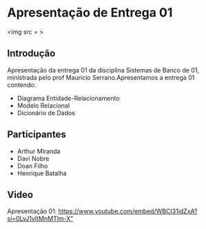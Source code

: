 # Apresentação de Entrega 01 

<img src = >


## Introdução
Apresentação da entrega 01 da disciplina Sistemas de Banco de 01, ministrada pelo prof Mauricio Serrano.Apresentamos a entrega 01 contendo: 

- Diagrama Entidade-Relacionamento
- Modelo Relacional
- Dicionário de Dados

## Participantes 

- Arthur Miranda
- Davi Nobre
- Doan Filho
- Henrique Batalha
## Video
Apresentação 01:
<https://www.youtube.com/embed/WBCI31jdZxA?si=0LvJ1vItMnMTlm-X"> 
